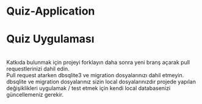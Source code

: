 # Quiz-Application
<h1>Quiz Uygulaması</h1> <br>
Katkıda bulunmak için projeyi forklayın daha sonra yeni branş açarak pull requestlerinizi dahil edin. <br>
Pull request atarken dbsqlite3 ve migration dosyalarınızı dahil etmeyin. <br>
dbsqlite ve migration dosyalarınız sizin local dosyalarınızdır projede yapılan değişiklikleri uygulamak / test etmek için kendi local databasenizi güncellemeniz gerekir.
